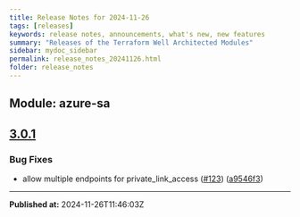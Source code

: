 ```yaml
---
title: Release Notes for 2024-11-26
tags: [releases]
keywords: release notes, announcements, what's new, new features
summary: "Releases of the Terraform Well Architected Modules"
sidebar: mydoc_sidebar
permalink: release_notes_20241126.html
folder: release_notes
---
```


## Module: azure-sa
## [3.0.1](https://github.com/CloudNationHQ/terraform-azure-sa/releases/tag/v3.0.1)


### Bug Fixes

* allow multiple endpoints for private_link_access ([#123](https://github.com/CloudNationHQ/terraform-azure-sa/issues/123)) ([a9546f3](https://github.com/CloudNationHQ/terraform-azure-sa/commit/a9546f35e0cb46313556763657aa71abfea778df))

---

**Published at:** 2024-11-26T11:46:03Z

